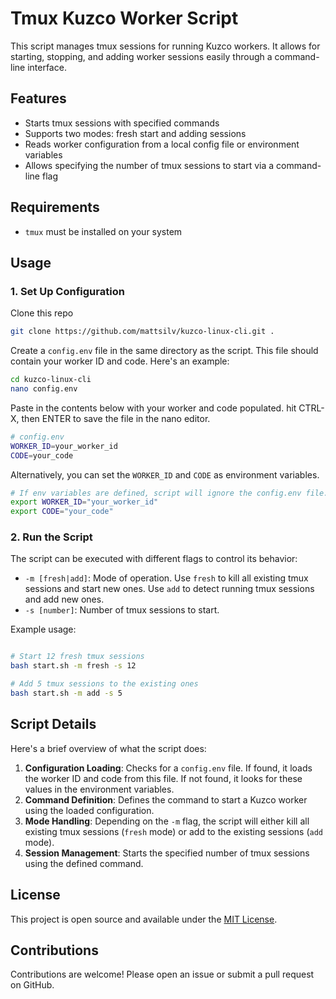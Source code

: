 # Tmux Kuzco Worker Script

This script manages tmux sessions for running Kuzco workers. It allows for starting, stopping, and adding worker sessions easily through a command-line interface.

## Features

- Starts tmux sessions with specified commands
- Supports two modes: fresh start and adding sessions
- Reads worker configuration from a local config file or environment variables
- Allows specifying the number of tmux sessions to start via a command-line flag

## Requirements

- `tmux` must be installed on your system

## Usage

### 1. Set Up Configuration

Clone this repo

```bash
git clone https://github.com/mattsilv/kuzco-linux-cli.git .
```

Create a `config.env` file in the same directory as the script. This file should contain your worker ID and code. Here's an example:

```bash
cd kuzco-linux-cli
nano config.env
```

Paste in the contents below with your worker and code populated. hit CTRL-X, then ENTER to save the file in the nano editor.

```bash
# config.env
WORKER_ID=your_worker_id
CODE=your_code
```

Alternatively, you can set the `WORKER_ID` and `CODE` as environment variables.

```bash
# If env variables are defined, script will ignore the config.env file.
export WORKER_ID="your_worker_id"
export CODE="your_code"
```

### 2. Run the Script

The script can be executed with different flags to control its behavior:

- `-m [fresh|add]`: Mode of operation. Use `fresh` to kill all existing tmux sessions and start new ones. Use `add` to detect running tmux sessions and add new ones.
- `-s [number]`: Number of tmux sessions to start.

Example usage:

```bash

# Start 12 fresh tmux sessions
bash start.sh -m fresh -s 12

# Add 5 tmux sessions to the existing ones
bash start.sh -m add -s 5
```

## Script Details

Here's a brief overview of what the script does:

1. **Configuration Loading**: Checks for a `config.env` file. If found, it loads the worker ID and code from this file. If not found, it looks for these values in the environment variables.
2. **Command Definition**: Defines the command to start a Kuzco worker using the loaded configuration.
3. **Mode Handling**: Depending on the `-m` flag, the script will either kill all existing tmux sessions (`fresh` mode) or add to the existing sessions (`add` mode).
4. **Session Management**: Starts the specified number of tmux sessions using the defined command.

## License

This project is open source and available under the [MIT License](LICENSE).

## Contributions

Contributions are welcome! Please open an issue or submit a pull request on GitHub.
